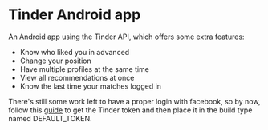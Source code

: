 # Tinder Android app
An Android app using the Tinder API, which offers some extra features:
  - Know who liked you in advanced
  - Change your position
  - Have multiple profiles at the same time
  - View all recommendations at once
  - Know the last time your matches logged in

There's still some work left to have a proper login with facebook, so by now, follow this [guide](http://jaanus.com/debugging-http-on-an-android-phone-or-tablet-with-charles-proxy-for-fun-and-profit/) to get the Tinder token and then place it in the build type named DEFAULT_TOKEN.
